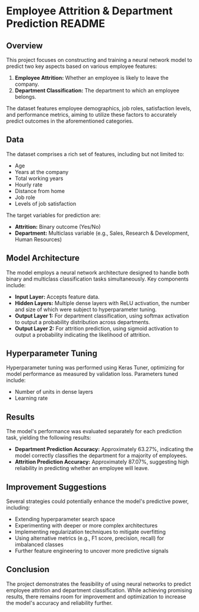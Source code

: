 # Employee Attrition & Department Prediction README

## Overview

This project focuses on constructing and training a neural network model to predict two key aspects based on various employee features:

1. **Employee Attrition:** Whether an employee is likely to leave the company.
2. **Department Classification:** The department to which an employee belongs.

The dataset features employee demographics, job roles, satisfaction levels, and performance metrics, aiming to utilize these factors to accurately predict outcomes in the aforementioned categories.

## Data

The dataset comprises a rich set of features, including but not limited to:

- Age
- Years at the company
- Total working years
- Hourly rate
- Distance from home
- Job role
- Levels of job satisfaction

The target variables for prediction are:

- **Attrition:** Binary outcome (Yes/No)
- **Department:** Multiclass variable (e.g., Sales, Research & Development, Human Resources)

## Model Architecture

The model employs a neural network architecture designed to handle both binary and multiclass classification tasks simultaneously. Key components include:

- **Input Layer:** Accepts feature data.
- **Hidden Layers:** Multiple dense layers with ReLU activation, the number and size of which were subject to hyperparameter tuning.
- **Output Layer 1:** For department classification, using softmax activation to output a probability distribution across departments.
- **Output Layer 2:** For attrition prediction, using sigmoid activation to output a probability indicating the likelihood of attrition.

## Hyperparameter Tuning

Hyperparameter tuning was performed using Keras Tuner, optimizing for model performance as measured by validation loss. Parameters tuned include:

- Number of units in dense layers
- Learning rate

## Results

The model's performance was evaluated separately for each prediction task, yielding the following results:

- **Department Prediction Accuracy:** Approximately 63.27%, indicating the model correctly classifies the department for a majority of employees.
- **Attrition Prediction Accuracy:** Approximately 87.07%, suggesting high reliability in predicting whether an employee will leave.

## Improvement Suggestions

Several strategies could potentially enhance the model's predictive power, including:

- Extending hyperparameter search space
- Experimenting with deeper or more complex architectures
- Implementing regularization techniques to mitigate overfitting
- Using alternative metrics (e.g., F1 score, precision, recall) for imbalanced classes
- Further feature engineering to uncover more predictive signals

## Conclusion

The project demonstrates the feasibility of using neural networks to predict employee attrition and department classification. While achieving promising results, there remains room for improvement and optimization to increase the model's accuracy and reliability further.
